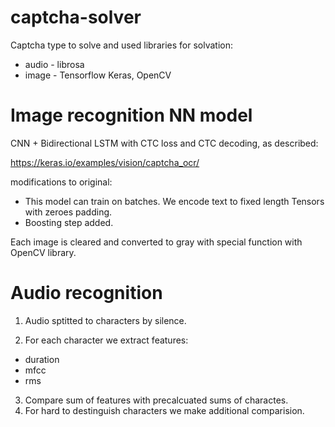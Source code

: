 # captcha-solver
Captcha type to solve and used libraries for solvation:
- audio - librosa 
- image - Tensorflow Keras, OpenCV

# Image recognition NN model
CNN + Bidirectional LSTM with CTC loss and CTC decoding, as described:

https://keras.io/examples/vision/captcha_ocr/

modifications to original:
- This model can train on batches. We encode text to fixed length Tensors with zeroes padding.
- Boosting step added.

Each image is cleared and converted to gray with special function with OpenCV library.

# Audio recognition
1. Audio sptitted to characters by silence.

2. For each character we extract features:
- duration
- mfcc
- rms

3. Compare sum of features with precalcuated sums of charactes.
4. For hard to destinguish characters we make additional comparision.

